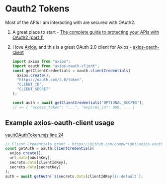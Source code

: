 # Oauth2 Tokens

Most of the APIs I am interacting with are secured with OAuth2.

1. A great place to start - [The complete guide to protecting your APIs with OAuth2 (part 1)](https://stackoverflow.blog/2022/12/22/the-complete-guide-to-protecting-your-apis-with-oauth2/)

2. I love [Axios](https://axios-http.com/), and this is a great OAuth 2.0 client for Axios - [axios-oauth-client](https://github.com/compwright/axios-oauth-client)

   ```javascript
   import axios from "axios";
   import oauth from "axios-oauth-client";
   const getClientCredentials = oauth.clientCredentials(
     axios.create(),
     "https://oauth.com/2.0/token",
     "CLIENT_ID",
     "CLIENT_SECRET"
   );

   const auth = await getClientCredentials("OPTIONAL_SCOPES");
   // => { "access_token": "...", "expires_in": 900, ... }
   ```

## Example axios-oauth-client usage

[vaultOAuthToken.mjs line 24](https://github.com/mshuber1981/work-life/blob/main/utils/vaultOAuthToken.mjs#L24)

```javascript
// Client Credentials grant - https://github.com/compwright/axios-oauth-client#client-credentials-grant
const getAuth = oauth.clientCredentials(
  axios.create(),
  url.data[oAuthKey],
  secrets.data[clientIdKey],
  secrets.data[secretKey]
);
auth = await getAuth(`${secrets.data[clientIdKey]}/.default`);
```
